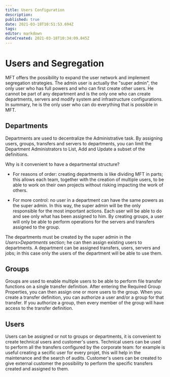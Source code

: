 ```yaml
---
title: Users Configuration
description: 
published: true
date: 2021-03-18T10:51:53.694Z
tags: 
editor: markdown
dateCreated: 2021-03-18T10:34:09.845Z
---
```


# Users and Segregation

MFT offers the possibility to expand the user network and implement segregation strategies. The admin user is actually the "super admin", the only user who has full powers and who can first create other users. He cannot be part of any department and is the only one who can create departments, servers and modify system and infrastructure configurations. In summary, he is the only user who can do everything that is possible in MFT.

## Departments

Departments are used to decentralize the Administrative task. By assigning users, groups, transfers and servers to departments, you can limit the Department Administrators to List, Add and Update a subset of the definitions.

Why is it convenient to have a departmental structure?

- For reasons of order: creating departments is like dividing MFT in parts; this allows each team, together with the creation of multiple users, to be able to work on their own projects without risking impacting the work of others.

- For more control: no user in a department can have the same powers as the super admin. In this way, the super admin will be the only responsible for the most important actions. Each user will be able to do and see only what has been assigned to him. By creating groups, a user will only be able to perform operations for the servers and transfers assigned to the group.

The departments must be created by the super admin in the *Users>Departments*  section; he can then assign existing users to departments.
A department can be assigned transfers, users, servers and jobs; in this case only the users of the department will be able to use them.

## Groups

Groups are used to enable multiple users to be able to perform file transfer functions on a single transfer definition. After entering the Required Group Properties, you can then assign one or more users to the group. When you create a transfer definition, you can authorize a user and/or a group for that transfer. If you authorize a group, then every member of the group will have access to the transfer definition.

## Users

Users can be assigned or not to groups or departments, it is convenient to create technical users and customer's users.
Technical users can be used to perform all the transfers configured by the corporate team: for example is useful creating a secific user for every projet, this will help in the maintenance and the search of audits.
Customer's users can be created to give external customer the possibility to perform the specific transfers created and assigned to them.

